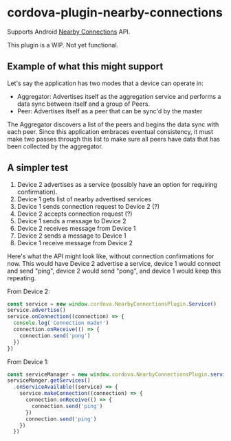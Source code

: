 # cordova-plugin-nearby-connections
Supports Android [Nearby Connections](https://developers.google.com/nearby/connections/overview) API.


This plugin is a WIP. Not yet functional.
 
## Example of what this might support
 
Let's say the application has two modes that a device can operate in:
- Aggregator: Advertises itself as the aggregation service and performs a data sync between itself and a group of Peers.
- Peer: Advertises itself as a peer that can be sync'd by the master

The Aggregator discovers a list of the peers and begins the data sync with each peer. Since this application embraces 
eventual consistency, it must make two passes through this list to make sure all peers have data that has been collected by the aggregator.

## A simpler test

1. Device 2 advertises as a service (possibly have an option for requiring confirmation). 
2. Device 1 gets list of nearby advertised services 
3. Device 1 sends connection request to Device 2 (?)
4. Device 2 accepts connection request (?)
5. Device 1 sends a message to Device 2
6. Device 2 receives message from Device 1
7. Device 2 sends a message to Device 1
8. Device 1 receive message from Device 2

Here's what the API might look like, without connection confirmations for now. This would have Device 2 advertise a service, device 1 would connect and send "ping", device 2 would send "pong", and device 1 would keep this repeating.

From Device 2:
```javascript
const service = new window.cordova.NearbyConnectionsPlugin.Service()
service.advertise()
service.onConnection((connection) => {
  console.log('Connection made!')
  connection.onReceive(() => {
    connection.send('pong')
  })
})
```

From Device 1:
```javascript
const serviceManager = new window.cordova.NearbyConnectionsPlugin.serviceManager()
serviceManger.getServices()
  .onServiceAvailable((service) => {
    service.makeConnection((connection) => {
      connection.onReceive(() => {
        connection.send('ping')
      })
      connection.send('ping')
    })
  })

```

